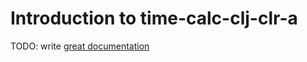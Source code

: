 # Introduction to time-calc-clj-clr-a

TODO: write [great documentation](http://jacobian.org/writing/great-documentation/what-to-write/)
